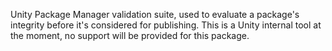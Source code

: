 Unity Package Manager validation suite, used to evaluate a package's integrity before it's considered for publishing.  This is a Unity internal tool at the moment, no support will be provided for this package.
